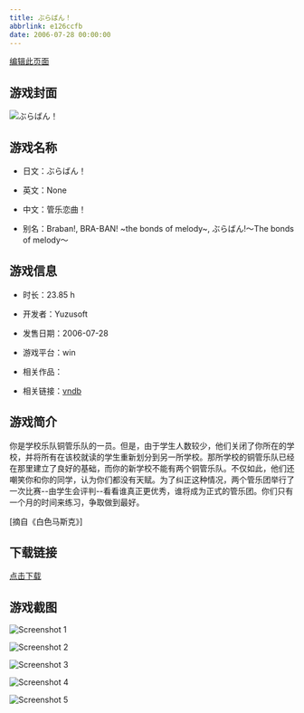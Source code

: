 ```yaml
---
title: ぶらばん！
abbrlink: e126ccfb
date: 2006-07-28 00:00:00
---
```

[编辑此页面](https://github.com/ACG-3/ADV3-source/blob/main/source/_posts/%E3%81%B6%E3%82%89%E3%81%B0%E3%82%93%EF%BC%81.md)

## 游戏封面

![ぶらばん！](https://pan.timero.xyz/d/onedrive/img_lib_001/%E3%81%B6%E3%82%89%E3%81%B0%E3%82%93%EF%BC%81_cover.avif)


## 游戏名称

- 日文：ぶらばん！
- 英文：None
- 中文：管乐恋曲！

- 别名：Braban!, BRA-BAN! ~the bonds of melody~, ぶらばん!～The bonds of melody～


## 游戏信息

- 时长：23.85 h
- 开发者：Yuzusoft
- 发售日期：2006-07-28
- 游戏平台：win
- 相关作品：

- 相关链接：[vndb](https://vndb.org/v532)


## 游戏简介

你是学校乐队铜管乐队的一员。但是，由于学生人数较少，他们关闭了你所在的学校，并将所有在该校就读的学生重新划分到另一所学校。那所学校的铜管乐队已经在那里建立了良好的基础，而你的新学校不能有两个铜管乐队。不仅如此，他们还嘲笑你和你的同学，认为你们都没有天赋。为了纠正这种情况，两个管乐团举行了一次比赛--由学生会评判--看看谁真正更优秀，谁将成为正式的管乐团。你们只有一个月的时间来练习，争取做到最好。

[摘自《白色马斯克》]


## 下载链接

[点击下载](https://pan.timero.xyz/onedrive/adv_lib_001/%E3%81%B6%E3%82%89%E3%81%B0%E3%82%93%EF%BC%81)


## 游戏截图


![Screenshot 1](https://pan.timero.xyz/d/onedrive/img_lib_001/%E3%81%B6%E3%82%89%E3%81%B0%E3%82%93%EF%BC%81_Screenshot_1.avif)

![Screenshot 2](https://pan.timero.xyz/d/onedrive/img_lib_001/%E3%81%B6%E3%82%89%E3%81%B0%E3%82%93%EF%BC%81_Screenshot_2.avif)

![Screenshot 3](https://pan.timero.xyz/d/onedrive/img_lib_001/%E3%81%B6%E3%82%89%E3%81%B0%E3%82%93%EF%BC%81_Screenshot_3.avif)

![Screenshot 4](https://pan.timero.xyz/d/onedrive/img_lib_001/%E3%81%B6%E3%82%89%E3%81%B0%E3%82%93%EF%BC%81_Screenshot_4.avif)

![Screenshot 5](https://pan.timero.xyz/d/onedrive/img_lib_001/%E3%81%B6%E3%82%89%E3%81%B0%E3%82%93%EF%BC%81_Screenshot_5.avif)

